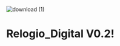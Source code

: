 ![download (1)](https://github.com/d-Vegas/Relogio_Digital/assets/86451806/56d394f7-c3ea-4ca3-9458-c4e3fc5b9cc2)
# Relogio_Digital V0.2!
